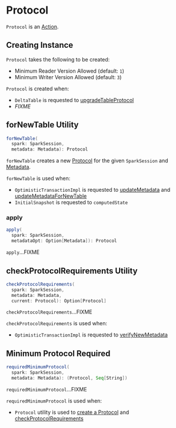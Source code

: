 # Protocol

`Protocol` is an [Action](Action.md).

## Creating Instance

`Protocol` takes the following to be created:

* <span id="minReaderVersion"> Minimum Reader Version Allowed (default: `1`)
* <span id="minWriterVersion"> Minimum Writer Version Allowed (default: `3`)

`Protocol` is created when:

* `DeltaTable` is requested to [upgradeTableProtocol](DeltaTable.md#upgradeTableProtocol)
* _FIXME_

## <span id="forNewTable"> forNewTable Utility

```scala
forNewTable(
  spark: SparkSession,
  metadata: Metadata): Protocol
```

`forNewTable` creates a new [Protocol](#creating-instance) for the given `SparkSession` and [Metadata](Metadata.md).

`forNewTable` is used when:

* `OptimisticTransactionImpl` is requested to [updateMetadata](OptimisticTransactionImpl.md#updateMetadata) and [updateMetadataForNewTable](OptimisticTransactionImpl.md#updateMetadataForNewTable)
* `InitialSnapshot` is requested to `computedState`

### <span id="apply"> apply

```scala
apply(
  spark: SparkSession,
  metadataOpt: Option[Metadata]): Protocol
```

`apply`...FIXME

## <span id="checkProtocolRequirements"> checkProtocolRequirements Utility

```scala
checkProtocolRequirements(
  spark: SparkSession,
  metadata: Metadata,
  current: Protocol): Option[Protocol]
```

`checkProtocolRequirements`...FIXME

`checkProtocolRequirements` is used when:

* `OptimisticTransactionImpl` is requested to [verifyNewMetadata](OptimisticTransactionImpl.md#verifyNewMetadata)

## <span id="requiredMinimumProtocol"> Minimum Protocol Required

```scala
requiredMinimumProtocol(
  spark: SparkSession,
  metadata: Metadata): (Protocol, Seq[String])
```

`requiredMinimumProtocol`...FIXME

`requiredMinimumProtocol` is used when:

* `Protocol` utility is used to [create a Protocol](#apply) and [checkProtocolRequirements](#checkProtocolRequirements)
